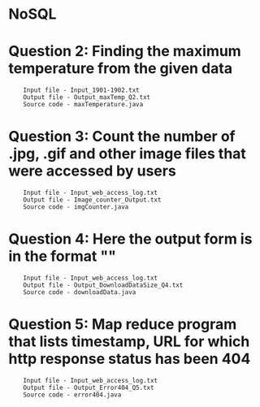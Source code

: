# NoSQL
<h1>
        Question 2: Finding the maximum temperature from the given data
</h1>
        
        Input file - Input_1901-1902.txt
        Output file - Output_maxTemp_Q2.txt
        Source code - maxTemperature.java   

<h1>
        Question 3: Count the number of .jpg, .gif and other image files that were accessed by users
</h1>
        
        Input file - Input_web_access_log.txt
        Output file - Image_counter_Output.txt
        Source code - imgCounter.java   

<h1>
        Question 4: Here the output form is in the format "<year-month,number of requests,Download size>"
</h1>
        
        Input file - Input_web_access_log.txt
        Output file - Output_DownloadDataSize_Q4.txt 
        Source code - downloadData.java   

<h1>
        Question 5: Map reduce program that lists timestamp, URL for which http response status has been 404
</h1>
        
        Input file - Input_web_access_log.txt 
        Output file - Output_Error404_Q5.txt
        Source code - error404.java 

        
